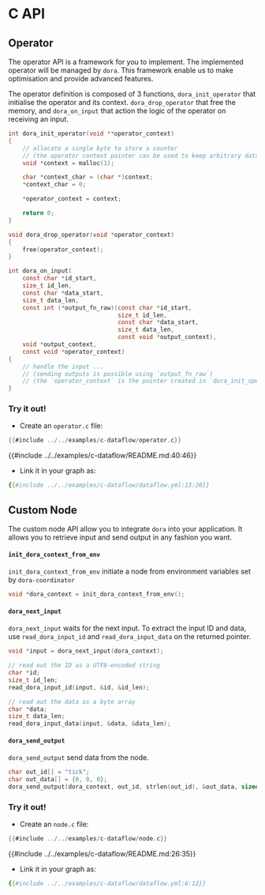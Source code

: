 # C API

## Operator

The operator API is a framework for you to implement. The implemented operator will be managed by `dora`. This framework enable us to make optimisation and provide advanced features.

The operator definition is composed of 3 functions, `dora_init_operator` that initialise the operator and its context. `dora_drop_operator` that free the memory, and `dora_on_input` that action the logic of the operator on receiving an input.

```c
int dora_init_operator(void **operator_context)
{
    // allocate a single byte to store a counter
    // (the operator context pointer can be used to keep arbitrary data between calls)
    void *context = malloc(1);

    char *context_char = (char *)context;
    *context_char = 0;

    *operator_context = context;

    return 0;
}

void dora_drop_operator(void *operator_context)
{
    free(operator_context);
}

int dora_on_input(
    const char *id_start,
    size_t id_len,
    const char *data_start,
    size_t data_len,
    const int (*output_fn_raw)(const char *id_start,
                               size_t id_len,
                               const char *data_start,
                               size_t data_len,
                               const void *output_context),
    void *output_context,
    const void *operator_context)
{
    // handle the input ...
    // (sending outputs is possible using `output_fn_raw`)
    // (the `operator_context` is the pointer created in `dora_init_operator`, i.e., a counter in our case)
}
```
### Try it out!

- Create an `operator.c` file:
```c
{{#include ../../examples/c-dataflow/operator.c}}
```

{{#include ../../examples/c-dataflow/README.md:40:46}}

- Link it in your graph as:
```yaml
{{#include ../../examples/c-dataflow/dataflow.yml:13:20}}
```

## Custom Node

The custom node API allow you to integrate `dora` into your application. It allows you to retrieve input and send output in any fashion you want. 

#### `init_dora_context_from_env`

`init_dora_context_from_env` initiate a node from environment variables set by `dora-coordinator` 

```c
void *dora_context = init_dora_context_from_env();
```

#### `dora_next_input`

`dora_next_input` waits for the next input. To extract the input ID and data, use `read_dora_input_id`  and `read_dora_input_data` on the returned pointer.

```c
void *input = dora_next_input(dora_context);

// read out the ID as a UTF8-encoded string
char *id;
size_t id_len;
read_dora_input_id(input, &id, &id_len);

// read out the data as a byte array
char *data;
size_t data_len;
read_dora_input_data(input, &data, &data_len);
```

#### `dora_send_output`

`dora_send_output` send data from the node.

```c
char out_id[] = "tick";
char out_data[] = {0, 0, 0};
dora_send_output(dora_context, out_id, strlen(out_id), &out_data, sizeof out_data);
```
### Try it out!

- Create an `node.c` file:
```c
{{#include ../../examples/c-dataflow/node.c}}
```

{{#include ../../examples/c-dataflow/README.md:26:35}}

- Link it in your graph as:
```yaml
{{#include ../../examples/c-dataflow/dataflow.yml:6:12}}
```